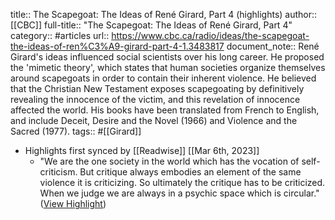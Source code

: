 title:: The Scapegoat: The Ideas of René Girard, Part 4 (highlights)
author:: [[CBC]]
full-title:: "The Scapegoat: The Ideas of René Girard, Part 4"
category:: #articles
url:: https://www.cbc.ca/radio/ideas/the-scapegoat-the-ideas-of-ren%C3%A9-girard-part-4-1.3483817
document_note:: René Girard's ideas influenced social scientists over his long career. He proposed the 'mimetic theory', which states that human societies organize themselves around scapegoats in order to contain their inherent violence. He believed that the Christian New Testament exposes scapegoating by definitively revealing the innocence of the victim, and this revelation of innocence affected the world. His books have been translated from French to English, and include Deceit, Desire and the Novel (1966) and Violence and the Sacred (1977).
tags:: #[[Girard]]

- Highlights first synced by [[Readwise]] [[Mar 6th, 2023]]
	- "We are the one society in the world which has the vocation of self-criticism. But critique always embodies an element of the same violence it is criticizing. So ultimately the critique has to be criticized. When we judge we are always in a psychic space which is circular." ([View Highlight](https://read.readwise.io/read/01gtd0e13qj83w8qrwtq9apmz5))